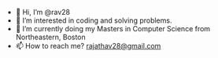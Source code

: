 - 👋 Hi, I’m @rav28
- 👀 I’m interested in coding and solving problems.
- 🌱 I’m currently doing my Masters in Computer Science from Northeastern, Boston
- 📫 How to reach me? rajathav28@gmail.com

<!---
rav28/rav28 is a ✨ special ✨ repository because its `README.md` (this file) appears on your GitHub profile.
You can click the Preview link to take a look at your changes.
--->
